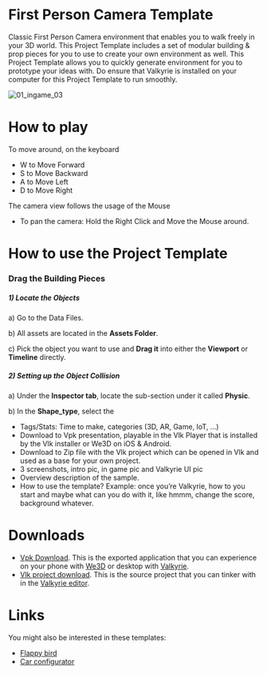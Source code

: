 # First Person Camera Template

Classic First Person Camera environment that enables you to walk freely in your 3D world. This Project Template includes a set of modular building & prop pieces for you to use to create your own environment as well. 
This Project Template allows you to quickly generate environment for you to prototype your ideas with. 
Do ensure that Valkyrie is installed on your computer for this Project Template to run smoothly. 

![01_ingame_03](https://cdn2.talansoft.com/volume1/ftp/cdn2_sync/img/first_person_camera/01_ingame_03.png)

# How to play

To move around, on the keyboard
- W to Move Forward
- S to Move Backward
- A to Move Left
- D to Move Right

The camera view follows the usage of the Mouse
- To pan the camera: Hold the Right Click and Move the Mouse around.


# How to use the Project Template

### Drag the Building Pieces 

##### 1) Locate the Objects 
a) Go to the Data Files. 
 
b) All assets are located in the **Assets Folder**.
 
c) Pick the object you want to use and **Drag it** into either the **Viewport** or **Timeline** directly.


##### 2) Setting up the Object Collision
a) Under the **Inspector tab**, locate the sub-section under it called **Physic**. 

b) In the **Shape_type**, select the 



* Tags/Stats: Time to make, categories (3D, AR, Game, IoT, ...)
* Download to Vpk presentation, playable in the Vlk Player that is installed by the Vlk installer or We3D on iOS & Android.
* Download to Zip file with the Vlk project which can be opened in Vlk and used as a base for your own project.
* 3 screenshots, intro pic, in game pic and Valkyrie UI pic
* Overview description of the sample.
* How to use the template? Example: once you’re Valkyrie, how to you start and maybe what can you do with it, like hmmm, change the score, background whatever.

















# Downloads

- [Vpk Download](https://cdn2.talansoft.com/ftp/samples/FPS-Sample.vpk). This is the exported application that you can experience on your phone with [We3D](/vlk/downloads#we3d) or desktop with [Valkyrie](/vlk/downloads#vlk).
- [Vlk project download](https://cdn2.talansoft.com/ftp/samples/FPS-Sample.zip). This is the source project that you can tinker with in the [Valkyrie editor](/vlk/downloads#vlk).

# Links

You might also be interested in these templates:
- [Flappy bird](./flappy-bird)
- [Car configurator](./Car-Configurator)
